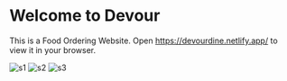 # Welcome to Devour
This is a Food Ordering Website. Open https://devourdine.netlify.app/ to view it in your browser.

![s1](https://github.com/user-attachments/assets/8bb1cfab-6fdf-4400-bffa-5b52c0fcb0b8)
![s2](https://github.com/user-attachments/assets/beb92e27-fef5-4829-804d-1f90275ae5ea)
![s3](https://github.com/user-attachments/assets/b081410c-28fd-4325-9164-d39c767c45bd)

